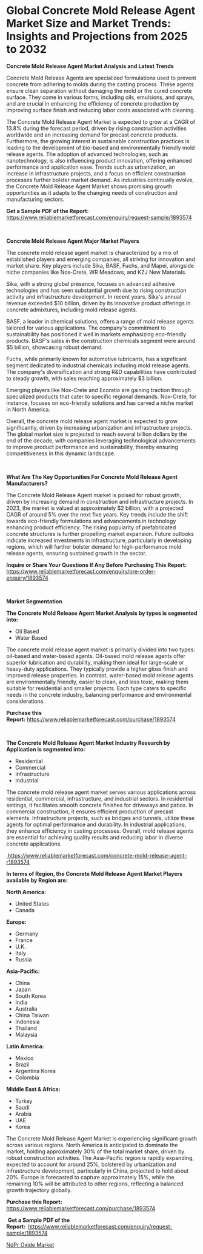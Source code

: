 <p><h1>Global Concrete Mold Release Agent Market Size and Market Trends: Insights and Projections from 2025 to 2032</h1></p><p><strong>Concrete Mold Release Agent Market Analysis and Latest Trends</strong></p>
<p><p>Concrete Mold Release Agents are specialized formulations used to prevent concrete from adhering to molds during the casting process. These agents ensure clean separation without damaging the mold or the cured concrete surface. They come in various forms, including oils, emulsions, and sprays, and are crucial in enhancing the efficiency of concrete production by improving surface finish and reducing labor costs associated with cleaning.</p><p>The Concrete Mold Release Agent Market is expected to grow at a CAGR of 13.8% during the forecast period, driven by rising construction activities worldwide and an increasing demand for precast concrete products. Furthermore, the growing interest in sustainable construction practices is leading to the development of bio-based and environmentally friendly mold release agents. The adoption of advanced technologies, such as nanotechnology, is also influencing product innovation, offering enhanced performance and application ease. Trends such as urbanization, an increase in infrastructure projects, and a focus on efficient construction processes further bolster market demand. As industries continually evolve, the Concrete Mold Release Agent Market shows promising growth opportunities as it adapts to the changing needs of construction and manufacturing sectors.</p></p>
<p><strong>Get a Sample PDF of the Report:&nbsp;</strong> <a href="https://www.reliablemarketforecast.com/enquiry/request-sample/1893574?utm_campaign=2332&utm_medium=2&utm_source=Github&utm_content=ia&utm_term=15022025&utm_id=concrete-mold-release-agent">https://www.reliablemarketforecast.com/enquiry/request-sample/1893574</a></p>
<p>&nbsp;</p>
<p><strong>Concrete Mold Release Agent Major Market Players</strong></p>
<p><p>The concrete mold release agent market is characterized by a mix of established players and emerging companies, all striving for innovation and market share. Key players include Sika, BASF, Fuchs, and Mapei, alongside niche companies like Nox-Crete, WR Meadows, and KZJ New Materials. </p><p>Sika, with a strong global presence, focuses on advanced adhesive technologies and has seen substantial growth due to rising construction activity and infrastructure development. In recent years, Sika's annual revenue exceeded $10 billion, driven by its innovative product offerings in concrete admixtures, including mold release agents. </p><p>BASF, a leader in chemical solutions, offers a range of mold release agents tailored for various applications. The company's commitment to sustainability has positioned it well in markets emphasizing eco-friendly products. BASF's sales in the construction chemicals segment were around $5 billion, showcasing robust demand.</p><p>Fuchs, while primarily known for automotive lubricants, has a significant segment dedicated to industrial chemicals including mold release agents. The company's diversification and strong R&D capabilities have contributed to steady growth, with sales reaching approximately $3 billion.</p><p>Emerging players like Nox-Crete and Ecoratio are gaining traction through specialized products that cater to specific regional demands. Nox-Crete, for instance, focuses on eco-friendly solutions and has carved a niche market in North America.</p><p>Overall, the concrete mold release agent market is expected to grow significantly, driven by increasing urbanization and infrastructure projects. The global market size is projected to reach several billion dollars by the end of the decade, with companies leveraging technological advancements to improve product performance and sustainability, thereby ensuring competitiveness in this dynamic landscape.</p></p>
<p>&nbsp;</p>
<p><strong>What Are The Key Opportunities For Concrete Mold Release Agent Manufacturers?</strong></p>
<p><p>The Concrete Mold Release Agent market is poised for robust growth, driven by increasing demand in construction and infrastructure projects. In 2023, the market is valued at approximately $2 billion, with a projected CAGR of around 5% over the next five years. Key trends include the shift towards eco-friendly formulations and advancements in technology enhancing product efficiency. The rising popularity of prefabricated concrete structures is further propelling market expansion. Future outlooks indicate increased investments in infrastructure, particularly in developing regions, which will further bolster demand for high-performance mold release agents, ensuring sustained growth in the sector.</p></p>
<p><strong>Inquire or Share Your Questions If Any Before Purchasing This Report:</strong> <a href="https://www.reliablemarketforecast.com/enquiry/pre-order-enquiry/1893574?utm_campaign=2332&utm_medium=2&utm_source=Github&utm_content=ia&utm_term=15022025&utm_id=concrete-mold-release-agent">https://www.reliablemarketforecast.com/enquiry/pre-order-enquiry/1893574</a></p>
<p>&nbsp;</p>
<p><strong>Market Segmentation</strong></p>
<p><strong>The Concrete Mold Release Agent Market Analysis by types is segmented into:</strong></p>
<p><ul><li>Oil Based</li><li>Water Based</li></ul></p>
<p><p>The concrete mold release agent market is primarily divided into two types: oil-based and water-based agents. Oil-based mold release agents offer superior lubrication and durability, making them ideal for large-scale or heavy-duty applications. They typically provide a higher gloss finish and improved release properties. In contrast, water-based mold release agents are environmentally friendly, easier to clean, and less toxic, making them suitable for residential and smaller projects. Each type caters to specific needs in the concrete industry, balancing performance and environmental considerations.</p></p>
<p><strong>Purchase this Report:&nbsp;</strong><a href="https://www.reliablemarketforecast.com/purchase/1893574?utm_campaign=2332&utm_medium=2&utm_source=Github&utm_content=ia&utm_term=15022025&utm_id=concrete-mold-release-agent">https://www.reliablemarketforecast.com/purchase/1893574</a></p>
<p>&nbsp;</p>
<p><strong>The Concrete Mold Release Agent Market Industry Research by Application is segmented into:</strong></p>
<p><ul><li>Residential</li><li>Commercial</li><li>Infrastructure</li><li>Industrial</li></ul></p>
<p><p>The concrete mold release agent market serves various applications across residential, commercial, infrastructure, and industrial sectors. In residential settings, it facilitates smooth concrete finishes for driveways and patios. In commercial construction, it ensures efficient production of precast elements. Infrastructure projects, such as bridges and tunnels, utilize these agents for optimal performance and durability. In industrial applications, they enhance efficiency in casting processes. Overall, mold release agents are essential for achieving quality results and reducing labor in diverse concrete applications.</p></p>
<p><a href="https://www.reliablemarketforecast.com/concrete-mold-release-agent-r1893574?utm_campaign=2332&utm_medium=2&utm_source=Github&utm_content=ia&utm_term=15022025&utm_id=concrete-mold-release-agent">&nbsp;https://www.reliablemarketforecast.com/concrete-mold-release-agent-r1893574</a></p>
<p><strong>In terms of Region, the Concrete Mold Release Agent Market Players available by Region are:</strong></p>
<p>
    <p> <strong> North America: </strong>
        <ul>
            <li>United States</li>
            <li>Canada</li>
        </ul>
        </p> 
    <p> <strong> Europe: </strong>
        <ul>
            <li>Germany</li>
            <li>France</li>
            <li>U.K.</li>
            <li>Italy</li>
            <li>Russia</li>
        </ul>
        </p> 
    <p> <strong> Asia-Pacific: </strong>
        <ul>
            <li>China</li>
            <li>Japan</li>
            <li>South Korea</li>
            <li>India</li>
            <li>Australia</li>
            <li>China Taiwan</li>
            <li>Indonesia</li>
            <li>Thailand</li>
            <li>Malaysia</li>
        </ul>
        </p> 
    <p> <strong> Latin America: </strong>
        <ul>
            <li>Mexico</li>
            <li>Brazil</li>
            <li>Argentina Korea</li>
            <li>Colombia</li>
        </ul>
        </p> 
    <p> <strong> Middle East & Africa: </strong>
        <ul>
            <li>Turkey</li>
            <li>Saudi</li>
            <li>Arabia</li>
            <li>UAE</li>
            <li>Korea</li>
        </ul>
    </p>
    </p>
<p><p>The Concrete Mold Release Agent Market is experiencing significant growth across various regions. North America is anticipated to dominate the market, holding approximately 30% of the total market share, driven by robust construction activities. The Asia-Pacific region is rapidly expanding, expected to account for around 25%, bolstered by urbanization and infrastructure development, particularly in China, projected to hold about 20%. Europe is forecasted to capture approximately 15%, while the remaining 10% will be attributed to other regions, reflecting a balanced growth trajectory globally.</p></p>
<p><strong>Purchase this Report: </strong><a href="https://www.reliablemarketforecast.com/purchase/1893574?utm_campaign=2332&utm_medium=2&utm_source=Github&utm_content=ia&utm_term=15022025&utm_id=concrete-mold-release-agent">https://www.reliablemarketforecast.com/purchase/1893574</a></p>
<p>&nbsp;<strong>Get a Sample PDF of the Report:&nbsp;&nbsp;</strong><a href="https://www.reliablemarketforecast.com/enquiry/request-sample/1893574?utm_campaign=2332&utm_medium=2&utm_source=Github&utm_content=ia&utm_term=15022025&utm_id=concrete-mold-release-agent">https://www.reliablemarketforecast.com/enquiry/request-sample/1893574</a></p>
<p><strong></strong></p>
<p><p><a href="https://github.com/schwminh2001101/Market-Research-Report-List-1/blob/main/ndpr-oxide-market.md?utm_campaign=2332&utm_medium=2&utm_source=Github&utm_content=ia&utm_term=15022025&utm_id=concrete-mold-release-agent">NdPr Oxide Market</a></p></p>